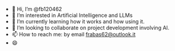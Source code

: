 - 👋 Hi, I’m @fb120462
- 👀 I’m interested in Artificial Intelligence and LLMs
- 🌱 I’m currently learning how it works and how using it.
- 💞️ I’m looking to collaborate on project development involving AI.
- 📫 How to reach me: by email frabas62@outlook.it
- 😄 

<!---
fb120462/fb120462 is a ✨ special ✨ repository because its `README.md` (this file) appears on your GitHub profile.
You can click the Preview link to take a look at your changes.
--->

